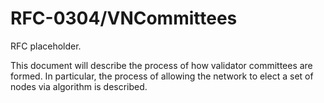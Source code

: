 # RFC-0304/VNCommittees

RFC placeholder.

This document will describe the process of how validator committees are formed. In particular, the process of allowing
the network to elect a set of nodes via algorithm is described.